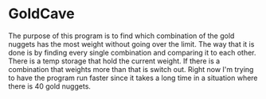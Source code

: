 # GoldCave

The purpose of this program is to find which combination of the gold nuggets has the most weight without going over the limit.
The way that it is done is by finding every single combination and comparing it to each other. There is a temp storage that hold the
current weight. If there is a combination that weights more than that is switch out. Right now I'm trying to have the program run faster 
since it takes a long time in a situation where there is 40 gold nuggets. 
